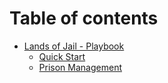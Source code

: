 # Table of contents

* [Lands of Jail - Playbook](README.md)
  * [Quick Start](lands-of-jail-playbook/quick-start.md)
  * [Prison Management](lands-of-jail-playbook/prison-management.md)
